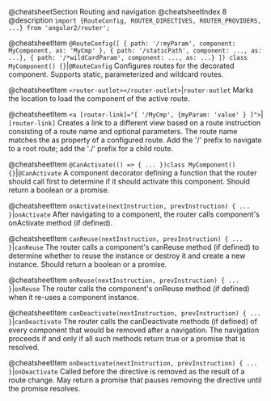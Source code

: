 @cheatsheetSection
Routing and navigation
@cheatsheetIndex 8
@description
`import {RouteConfig, ROUTER_DIRECTIVES, ROUTER_PROVIDERS, ...} from 'angular2/router';`


@cheatsheetItem
`@RouteConfig([
  { path: '/:myParam', component: MyComponent, as: 'MyCmp' },
  { path: '/staticPath', component: ..., as: ...},
  { path: '/*wildCardParam', component: ..., as: ...}
])
class MyComponent() {}`|`@RouteConfig`
Configures routes for the decorated component. Supports static, parameterized and wildcard routes.


@cheatsheetItem
`<router-outlet></router-outlet>`|`router-outlet`
Marks the location to load the component of the active route.


@cheatsheetItem
`<a [router-link]="[ '/MyCmp', {myParam: 'value' } ]">`|`[router-link]`
Creates a link to a different view based on a route instruction consisting of a route name and optional parameters. The route name matches the as property of a configured route. Add the '/' prefix to navigate to a root route; add the './' prefix for a child route.


@cheatsheetItem
`@CanActivate(() => { ... })class MyComponent() {}`|`@CanActivate`
A component decorator defining a function that the router should call first to determine if it should activate this component. Should return a boolean or a promise.


@cheatsheetItem
`onActivate(nextInstruction, prevInstruction) { ... }`|`onActivate`
After navigating to a component, the router calls component's onActivate method (if defined).


@cheatsheetItem
`canReuse(nextInstruction, prevInstruction) { ... }`|`canReuse`
The router calls a component's canReuse method (if defined) to determine whether to reuse the instance or destroy it and create a new instance. Should return a boolean or a promise.


@cheatsheetItem
`onReuse(nextInstruction, prevInstruction) { ... }`|`onReuse`
The router calls the component's onReuse method (if defined) when it re-uses a component instance.


@cheatsheetItem
`canDeactivate(nextInstruction, prevInstruction) { ... }`|`canDeactivate`
The router calls the canDeactivate methods (if defined) of every component that would be removed after a navigation. The navigation proceeds if and only if all such methods return true or a promise that is resolved.


@cheatsheetItem
`onDeactivate(nextInstruction, prevInstruction) { ... }`|`onDeactivate`
Called before the directive is removed as the result of a route change. May return a promise that pauses removing the directive until the promise resolves.